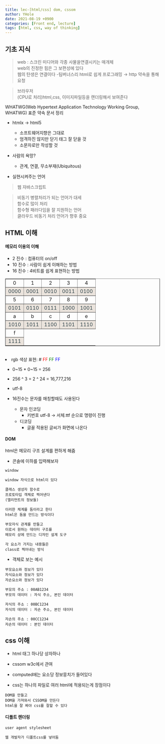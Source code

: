 ```yaml
---
title: lec-[html/css] dom, cssom
author: YHole
date: 2021-08-19 +0900
categories: [Front end, lecture]
tags: [html, css, way of thinking]
---
```


## 기초 지식

> web : 스크린 미디어와 각종 사물을연결시키는 매개체  
> web의 진정한 힘은 그 보편성에 있다  
> 웹의 탄생은 연결이다 -팀버너스리
> html로 쉽게 프로그래밍 → http 약속을 통해 요청

> 브라우저  
> (CPU로 처리)html,css, 이미지파일등을 랜더링해서 보여준다

WHATWG(Web Hypertext Application Technology Working Group, WHATWG)
표준 약속 문서 정리


- htmlx → html5 
  - 소프트웨어지향은 그대로
  - 엄격하진 않지만 닫기 태그 잘 닫을 것
  - 소문자로만 작성할 것


- 사람의 욕망?
  - 관계, 연결, 무소부재(Ubiquitous)

- 실현시켜주는 언어

> 웹 자바스크립트

> 비동기 병렬처리가 되는 언어가 대세  
> 함수로 많이 처리  
> 함수형 패러다임을 잘 지원하는 언어  
> 클라우드 비동기 처리 언어가 향후 중요

## HTML 이해

#### 메모리 이용의 이해

- 2 진수 : 컴퓨터의 on/off
- 10 진수 : 사람이 쉽게 이해하는 방법
- 16 진수 : 4비트를 쉽게 표현하는 방법

<table cellspacing="2" cellpadding="3" width="500" align="center" border="1">
<tbody align="center">
<tr><td>0</td><td>1</td><td>2</td><td>3</td><td>4</td></tr>
<tr style="background-color:#EAE3DC;color:#2C4047;"><td>0000</td><td>0001</td><td>0010</td><td>0011</td><td>0100</td></tr>
<tr><td>5</td><td>6</td><td>7</td><td>8</td><td>9</td></tr>
<tr style="background-color:#EAE3DC;color:#2C4047;"><td>0101</td><td>0110</td><td>0111</td><td>1000</td><td>1001</td></tr>
<tr><td>a</td><td>b</td><td>c</td><td>d</td><td>e</td></tr>
<tr style="background-color:#EAE3DC;color:#2C4047;"><td>1010</td><td>1011</td><td>1100</td><td>1101</td><td>1110</td></tr>
<tr><td>f</td></tr>
<tr style="background-color:#EAE3DC;color:#2C4047;"><td>1111</td></tr>
</tbody>
</table>
<br/>

<li>rgb 색상 표현: #<span style="color: red;"> FF</span><span style="color: green;"> FF</span><span style="color: blue;"> FF</span></li>

- 0~15 * 0~15 = 256
- 256 ^ 3 = 2 ^ 24 = 16,777,216


- utf-8
- 16진수는 문자를 매칭할때도 사용된다
  - 문자 인코딩
    - 키번호 utf-8 → 서체.ttf 순으로 명령이 진행
  - 디코딩
    - 글꼴 적용된 글씨가 화면에 나온다


#### DOM

html은 메모리 구조 설계를 편하게 해줌

- 콘솔에 이하를 입력해보자

```
window 

window 자식으로 html이 있다

클래스 생성자 함수로
프로토타입 객체로 찍어낸다
(엘리먼트의 정보들)

이러한 체계를 돔이라고 한다
html은 돔을 만드는 방식이다

부모자식 관계를 만들고
이로서 원하는 데이터 구조를
메모리 상에 만드는 디자인 설계 도구

각 요소가 가지는 내용들은
class로 찍어내는 방식
```

- 객체로 보는 예시

```
부모요소와 정보가 있다
자식요소와 정보가 있다
자손요소와 정보가 있다

부모의 주소 : 00AB1234
부모의 데이터 : 자식 주소, 본인 데이터

자식의 주소 : 00BC1234
자식의 데이터 : 자손 주소, 본인 데이터

자손의 주소 : 00CC1234
자손의 데이터 : 본인 데이터
```


## css 이해 

- html 태그 하나당 상자하나
- cssom w3c에서 관여

- computed에는 요소당 정보뭉치가 들어있다
- css는 하나의 파일로 여러 html에 적용되는게 장점이다

```
DOM을 만들고
DOM을 가져와서 CSSOM을 만든다
html을 잘 짜야 css를 잘할 수 있다
```


#### 디폴트 렌더링

```
user agent stylesheet

웹 개발자가 디폴트css를 넣어둠
```
